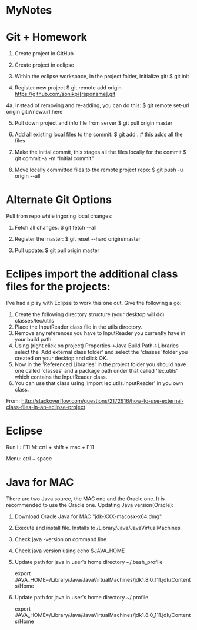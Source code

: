 # MyNotes

# Git + Homework

1. Create project in GitHub
2. Create project in eclipse
3. Within the eclipse workspace, in the project folder, initialize git:
$ git init

4. Register new project
$ git remote add origin https://github.com/sonikp/[reponame].git

  4a. Instead of removing and re-adding, you can do this:
  $ git remote set-url origin git://new.url.here

5. Pull down project and info file from server
$ git pull origin master

6. Add all existing local files to the commit:
$ git add .      # this adds all the files

7. Make the initial commit, this stages all the files locally for the commit
$ git commit -a -m “Initial commit"

8. Move locally committed files to the remote project repo:
$ git push -u origin --all

# Alternate Git Options
Pull from repo while ingoring local changes:

1. Fetch all changes:
$ git fetch --all

2. Register the master:
$ git reset --hard origin/master

3. Pull update:
$ git pull origin master

# Eclipes import the additional class files for the projects:

I've had a play with Eclipse to work this one out. Give the following a go:

1. Create the following directory structure (your desktop will do) classes/lec/utils
2. Place the InputReader class file in the utils directory.
3. Remove any references you have to InputReader you currently have in your build path.
4. Using (right click on project) Properties->Java Build Path->Libraries select the 'Add external class folder' and select the 'classes' folder you created on your desktop and click OK.
5. Now in the 'Referenced Libraries' in the project folder you should have one called 'classes' and a package path under that called 'lec.utils' which contains the InputReader class.
6. You can use that class using 'import lec.utils.InputReader' in you own class.

From:
http://stackoverflow.com/questions/2172916/how-to-use-external-class-files-in-an-eclipse-project

# Eclipse
Run
L: F11
M: crtl + shift + mac + F11

Menu:
ctrl + space

# Java for MAC
There are two Java source, the MAC one and the Oracle one. It is recommended to use the Oracle one.
Updating Java version(Oracle):

1. Download Oracle Java for MAC "jdk-XXX-macosx-x64.dmg"

2. Execute and install file. Installs to /Library/Java/JavaVirtualMachines

3. Check java -version on command line

4. Check java version using echo $JAVA_HOME 

5. Update path for java in user's home directory ~/.bash_profile 

	export JAVA_HOME=/Library/Java/JavaVirtualMachines/jdk1.8.0_111.jdk/Contents/Home

6. Update path for java in user's home directory ~/.profile

	export JAVA_HOME=/Library/Java/JavaVirtualMachines/jdk1.8.0_111.jdk/Contents/Home


